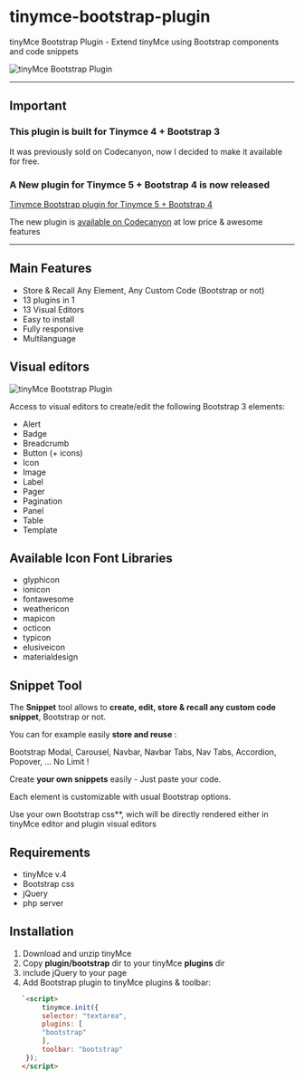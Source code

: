 # tinymce-bootstrap-plugin

tinyMce Bootstrap Plugin - Extend tinyMce using Bootstrap components and code snippets


![tinyMce Bootstrap Plugin](https://www.tinymce-bootstrap-plugin.com/assets/images/old/tinymce-bootstrap-plugin-preview.png)

---

## Important

### This plugin is built for **Tinymce 4 + Bootstrap 3**

It was previously sold on Codecanyon, now I decided to make it available for free.

### A New plugin for **Tinymce 5 + Bootstrap 4** is now released

[Tinymce Bootstrap plugin for Tinymce 5 + Bootstrap 4](https://www.tinymce-bootstrap-plugin.com/demo/index)

The new plugin is [available on Codecanyon](https://1.envato.market/GByBk) at low price & awesome features

---

## Main Features

- Store &amp; Recall Any Element, Any Custom Code (Bootstrap or not)
- 13 plugins in 1
- 13 Visual Editors
- Easy to install
- Fully responsive
- Multilanguage

## Visual editors

![tinyMce Bootstrap Plugin](https://www.tinymce-bootstrap-plugin.com/assets/images/old/screenshot-1.png)

Access to visual editors to create/edit the following Bootstrap 3 elements:

- Alert
- Badge
- Breadcrumb
- Button (+ icons)
- Icon
- Image
- Label
- Pager
- Pagination
- Panel
- Table
- Template

## Available Icon Font Libraries

- glyphicon
- ionicon
- fontawesome
- weathericon
- mapicon
- octicon
- typicon
- elusiveicon
- materialdesign

## Snippet Tool

The **Snippet** tool allows to **create, edit, store &amp; recall any custom code snippet**, Bootstrap or not.

You can for example easily **store and reuse** :

Bootstrap Modal, Carousel, Navbar, Navbar Tabs, Nav Tabs, Accordion, Popover, ... No Limit !

Create **your own snippets** easily - Just paste your code.

Each element is customizable with usual Bootstrap options.

Use your own Bootstrap css**, wich will be directly rendered either in tinyMce editor and plugin visual editors

## Requirements

- tinyMce v.4
- Bootstrap css
- jQuery
- php server

## Installation

1. Download and unzip tinyMce
2. Copy **plugin/bootstrap** dir to your tinyMce **plugins** dir
3. include jQuery to your page
4. Add Bootstrap plugin to tinyMce plugins &amp; toolbar:

```html
   `<script>
        tinymce.init({
        selector: "textarea",
        plugins: [
        "bootstrap"
        ],
        toolbar: "bootstrap"
    });
   </script>
```
